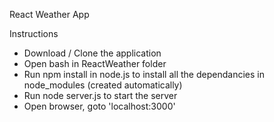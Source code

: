 React Weather App

Instructions
* Download / Clone the application
* Open bash in ReactWeather folder
* Run npm install in node.js to install all the dependancies in node_modules (created automatically)
* Run node server.js to start the server
* Open browser, goto 'localhost:3000' 
